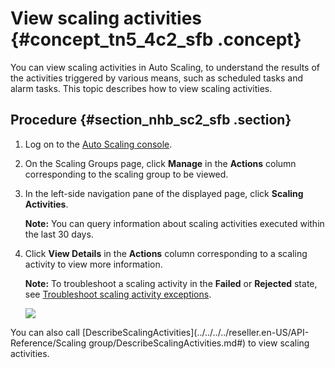 # View scaling activities {#concept_tn5_4c2_sfb .concept}

You can view scaling activities in Auto Scaling, to understand the results of the activities triggered by various means, such as scheduled tasks and alarm tasks. This topic describes how to view scaling activities.

## Procedure {#section_nhb_sc2_sfb .section}

1.  Log on to the [Auto Scaling console](https://partners-intl.console.aliyun.com/#/ess).
2.  On the Scaling Groups page, click **Manage** in the **Actions** column corresponding to the scaling group to be viewed.
3.  In the left-side navigation pane of the displayed page, click **Scaling Activities**.

    **Note:** You can query information about scaling activities executed within the last 30 days.

4.  Click **View Details** in the **Actions** column corresponding to a scaling activity to view more information.

    **Note:** To troubleshoot a scaling activity in the **Failed** or **Rejected** state, see [Troubleshoot scaling activity exceptions](reseller.en-US/.md#).

    ![](images/21824_en-US.png)


You can also call [DescribeScalingActivities](../../../../reseller.en-US/API-Reference/Scaling group/DescribeScalingActivities.md#) to view scaling activities.

